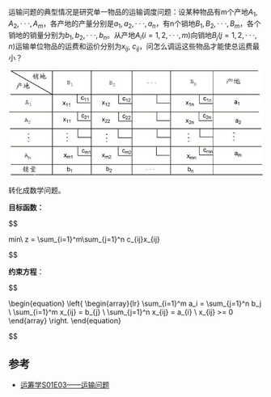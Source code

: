 
运输问题的典型情况是研究单一物品的运输调度问题：设某种物品有m个产地$A_1, A_2, ···, A_m$，各产地的产量分别是$a_1, a_2, ···,  a_n$，有n个销地$B_1, B_2, ···, B_m$，各个销地的销量分别为$b_1, b_2, ···,  b_n$。从产地$A_i(i=1,2,···,m)$向销地$B_j(j=1,2,···,n)$运输单位物品的运费和运价分别为$x_{ij}, \ c_{ij}$，问怎么调运这些物品才能使总运费最小？

![img](image/728da9773912b31b72a6c6908f18367adbb4e145.jpg)

转化成数学问题。

**目标函数：** 

$$

min\ z = \sum_{i=1}^m\sum_{j=1}^n c_{ij}x_{ij}

$$

**约束方程**：

$$

\begin{equation}
\left\{
\begin{array}{lr}
\sum_{i=1}^m a_i = \sum_{j=1}^n b_j \\
\sum_{i=1}^m x_{ij} = b_{j}  \\
\sum_{j=1}^n x_{ij} = a_{i}  \\
x_{ij} >= 0 
\end{array}
\right.
\end{equation}

$$

## 参考

- [运筹学S01E03——运输问题](https://zhuanlan.zhihu.com/p/33299659)
